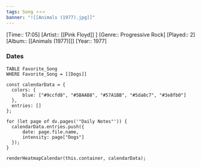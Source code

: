 ```yaml
---
tags: Song ⭐⭐⭐ 
banner: "![[Animals (1977).jpg]]"
---
```

[Time:: 17:05]
[Artist:: [[Pink Floyd]] ]
[Genre:: Progressive Rock]
[Played:: 2]
[Album:: [[Animals (1977)]]]
[Year:: 1977]
### Dates
````dataview
TABLE Favorite_Song
WHERE Favorite_Song = [[Dogs]]
````
  ```dataviewjs
const calendarData = { 
	colors: { 
		blue: ["#9ccfd8", "#5BAAB8", "#57A1BB", "#5da8c7", "#3e8fb0"] 
	}, 
	entries: [] 
}; 

for (let page of dv.pages('"Daily Notes"')) { 
	calendarData.entries.push({ 
		date: page.file.name, 
		intensity: page["Dogs"]
	}); 
} 

renderHeatmapCalendar(this.container, calendarData);
```
